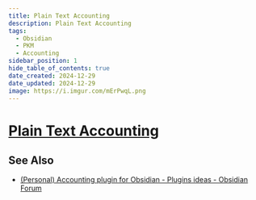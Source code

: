```yaml
---
title: Plain Text Accounting
description: Plain Text Accounting
tags:
  - Obsidian
  - PKM
  - Accounting
sidebar_position: 1
hide_table_of_contents: true
date_created: 2024-12-29
date_updated: 2024-12-29
image: https://i.imgur.com/mErPwqL.png
---
```


# [Plain Text Accounting](https://plaintextaccounting.org/)



## See Also

- [(Personal) Accounting plugin for Obsidian - Plugins ideas - Obsidian Forum](https://forum.obsidian.md/t/personal-accounting-plugin-for-obsidian/5361)